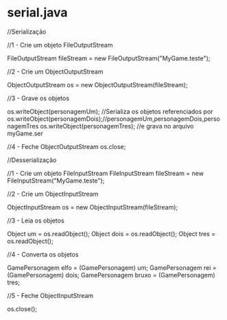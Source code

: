# serial.java

//Serialização

//1 - Crie um objeto FileOutputStream

 FileOutputStream fileStream = new FileOutputStream("MyGame.teste");

 //2 - Crie um ObjectOutputStream

 ObjectOutputStream os = new ObjectOutputStream(fileStream);

 //3 - Grave os objetos

 os.writeObject(personagemUm); //Serializa os objetos referenciados por
 os.writeObject(personagemDois);//personagemUm,personagemDois,personagemTres
 os.writeObject(personagemTres); //e grava no arquivo myGame.ser

 //4 - Feche ObjectOutputStream
 os.close;

 //Desserialização

 //1 - Crie um objeto FileInputStream
 FileInputStream fileStream = new FileInputStream("MyGame.teste");

 //2 - Crie um ObjectInputStream

 ObjectInputStream os = new ObjectInputStream(fileStream);

 //3 - Leia os objetos

 Object um = os.readObject();
 Object dois = os.readObject();
 Object tres = os.readObject();

 //4 - Converta os objetos

 GamePersonagem elfo   = (GamePersonagem) um;
 GamePersonagem rei = (GamePersonagem) dois;
 GamePersonagem bruxo   = (GamePersonagem) tres;

 //5 - Feche ObjectInputStream

 os.close();
